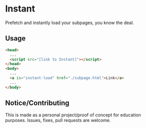 # Instant
Prefetch and instantly load your subpages, you know the deal.

## Usage
```html
<head>
  ...
  <script src="[link to Instant]"></script>
</head>
<body>
  ...
  <a is="instant-load" href="./subpage.html">Link</a>
  ...
</body>
```

## Notice/Contributing
This is made as a personal project/proof of concept for education purposes. Issues, fixes, pull requests are welcome.
